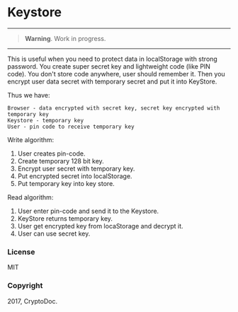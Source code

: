 # Keystore

---

> **Warning**. Work in progress.

---

This is useful when you need to protect data in localStorage with strong
password. You create super secret key and lightweight code (like PIN code).
You don't store code anywhere, user should remember it. Then you encrypt user
data secret with temporary secret and put it into KeyStore.

Thus we have:

```
Browser - data encrypted with secret key, secret key encrypted with temporary key
Keystore - temporary key
User - pin code to receive temporary key
```

Write algorithm:

1. User creates pin-code.
1. Create temporary 128 bit key.
2. Encrypt user secret with temporary key.
3. Put encrypted secret into localStorage.
4. Put temporary key into key store.

Read algorithm:

1. User enter pin-code and send it to the Keystore.
2. KeyStore returns temporary key.
3. User get encrypted key from locaStorage and decrypt it.
4. User can use secret key.

### License

MIT

### Copyright

2017, CryptoDoc.
